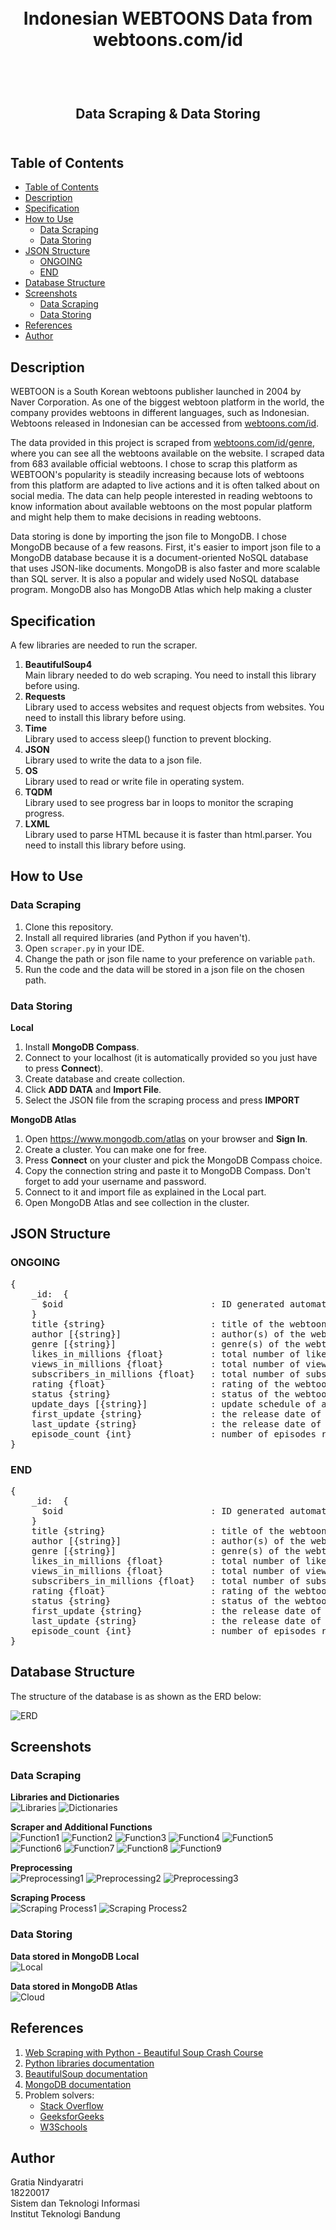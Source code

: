 <h1 align="center">
  <br>
   Indonesian WEBTOONS Data from webtoons.com/id
  <br>
  <br>
</h1>

<h2 align="center">
  <br>
  Data Scraping & Data Storing
  <br>
  <br>
</h2>

## Table of Contents
- [Table of Contents](#table-of-contents)
- [Description](#description)
- [Specification](#specification)
- [How to Use](#how-to-use)
  - [Data Scraping](#data-scraping)
  - [Data Storing](#data-storing)
- [JSON Structure](#json-structure)
  - [ONGOING](#ongoing)
  - [END](#end)
- [Database Structure](#database-structure)
- [Screenshots](#screenshots)
  - [Data Scraping](#data-scraping-1)
  - [Data Storing](#data-storing-1)
- [References](#references)
- [Author](#author)

## Description

WEBTOON is a South Korean webtoons publisher launched in 2004 by Naver Corporation. As one of the biggest webtoon platform in the world, the company provides webtoons in different languages, such as Indonesian. Webtoons released in Indonesian can be accessed from [webtoons.com/id](webtoons.com/id). 

The data provided in this project is scraped from [webtoons.com/id/genre](webtoons.com/id/genre), where you can see all the webtoons available on the website. I scraped data from 683 available official webtoons. I chose to scrap this platform as WEBTOON's popularity is steadily increasing because lots of webtoons from this platform are adapted to live actions and it is often talked about on social media. The data can help people interested in reading webtoons to know information about available webtoons on the most popular platform and might help them to make decisions in reading webtoons.

Data storing is done by importing the json file to MongoDB. I chose MongoDB because of a few reasons. First, it's easier to import json file to a MongoDB database because it is a document-oriented NoSQL database that uses JSON-like documents. MongoDB is also faster and more scalable than SQL server. It is also a popular and widely used NoSQL database program. MongoDB also has MongoDB Atlas which help making a cluster 

## Specification

A few libraries are needed to run the scraper.

1. **BeautifulSoup4**  
   Main library needed to do web scraping. You need to install this library before using.
2. **Requests**  
   Library used to access websites and request objects from websites. You need to install this library before using.
3. **Time**  
   Library used to access sleep() function to prevent blocking.
4. **JSON**  
   Library used to write the data to a json file.
5. **OS**  
   Library used to read or write file in operating system.
6. **TQDM**  
   Library used to see progress bar in loops to monitor the scraping progress.
7. **LXML**  
   Library used to parse HTML because it is faster than html.parser. You need to install this library before using.

## How to Use

### Data Scraping
1. Clone this repository.
2. Install all required libraries (and Python if you haven't).
3. Open `scraper.py` in your IDE.
4. Change the path or json file name to your preference on variable `path`.
5. Run the code and the data will be stored in a json file on the chosen path.

### Data Storing
__Local__
1. Install **MongoDB Compass**.
2. Connect to your localhost (it is automatically provided so you just have to press **Connect**).
3. Create database and create collection.
4. Click **ADD DATA** and **Import File**.
5. Select the JSON file from the scraping process and press **IMPORT**

__MongoDB Atlas__
1. Open https://www.mongodb.com/atlas on your browser and **Sign In**.
2. Create a cluster. You can make one for free.
3. Press **Connect** on your cluster and pick the MongoDB Compass choice.
4. Copy the connection string and paste it to MongoDB Compass. Don't forget to add your username and password.
5. Connect to it and import file as explained in the Local part.
6. Open MongoDB Atlas and see collection in the cluster.

## JSON Structure

### ONGOING
<pre>
{
    _id:  {
      $oid                            : ID generated automatically by exporting database from MongoDB
    }
    title {string}                    : title of the webtoon
    author [{string}]                 : author(s) of the webtoon
    genre [{string}]                  : genre(s) of the webtoon
    likes_in_millions {float}         : total number of likes in millions
    views_in_millions {float}         : total number of views in millions
    subscribers_in_millions {float}   : total number of subscribers in millions
    rating {float}                    : rating of the webtoon
    status {string}                   : status of the webtoons ('END' or 'ONGOING')
    update_days [{string}]            : update schedule of an ongoing webtoon
    first_update {string}             : the release date of the first episode (in yyyy-mm-dd format)
    last_update {string}              : the release date of the latest episode (in yyyy-mm-dd format)
    episode_count {int}               : number of episodes released
}
</pre>

### END
<pre>
{
    _id:  {
      $oid                            : ID generated automatically by exporting database from MongoDB
    }
    title {string}                    : title of the webtoon
    author [{string}]                 : author(s) of the webtoon
    genre [{string}]                  : genre(s) of the webtoon
    likes_in_millions {float}         : total number of likes in millions
    views_in_millions {float}         : total number of views in millions
    subscribers_in_millions {float}   : total number of subscribers in millions
    rating {float}                    : rating of the webtoon
    status {string}                   : status of the webtoons ('END' or 'ONGOING')
    first_update {string}             : the release date of the first episode (in yyyy-mm-dd format)
    last_update {string}              : the release date of the latest episode (in yyyy-mm-dd format)
    episode_count {int}               : number of episodes released
}
</pre>

## Database Structure

The structure of the database is as shown as the ERD below:  

![ERD](Data%20Storing/design/erd.png)

## Screenshots

### Data Scraping

__Libraries and Dictionaries__  
![Libraries](Data%20Scraping/screenshot/libraries.PNG)
![Dictionaries](Data%20Scraping/screenshot/dictionaries.PNG)

__Scraper and Additional Functions__  
![Function1](Data%20Scraping/screenshot/function1.png)
![Function2](Data%20Scraping/screenshot/function2.png)
![Function3](Data%20Scraping/screenshot/function3.png)
![Function4](Data%20Scraping/screenshot/function4.png)
![Function5](Data%20Scraping/screenshot/function5.png)
![Function6](Data%20Scraping/screenshot/function6.png)
![Function7](Data%20Scraping/screenshot/function7.png)
![Function8](Data%20Scraping/screenshot/function8.png)
![Function9](Data%20Scraping/screenshot/function9.png)

__Preprocessing__  
![Preprocessing1](Data%20Scraping/screenshot/preprocessing1.png)
![Preprocessing2](Data%20Scraping/screenshot/preprocessing2.png)
![Preprocessing3](Data%20Scraping/screenshot/preprocessing3.png)

__Scraping Process__  
![Scraping Process1](Data%20Scraping/screenshot/scraping_process1.png)
![Scraping Process2](Data%20Scraping/screenshot/scraping_process2.png)

### Data Storing

__Data stored in MongoDB Local__  
![Local](Data%20Storing/screenshot/storing_mongodb_local.png)  

__Data stored in MongoDB Atlas__  
![Cloud](Data%20Storing/screenshot/storing_mongodb_atlas.png)


## References

1. [Web Scraping with Python - Beautiful Soup Crash Course](https://youtu.be/XVv6mJpFOb0)
2. [Python libraries documentation](https://pypi.org/)
3. [BeautifulSoup documentation](https://www.crummy.com/software/BeautifulSoup/bs4/doc/)
4. [MongoDB documentation](https://www.mongodb.com/docs/)
5. Problem solvers: 
   - [Stack Overflow](https://stackoverflow.com)
   - [GeeksforGeeks](https://www.geeksforgeeks.org/)
   - [W3Schools](https://www.w3schools.com/)

## Author

Gratia Nindyaratri  
18220017  
Sistem dan Teknologi Informasi  
Institut Teknologi Bandung

